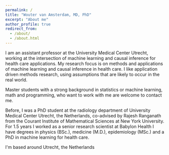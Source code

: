 ```yaml
---
permalink: /
title: "Wouter van Amsterdam, MD, PhD"
excerpt: "About me"
author_profile: true
redirect_from: 
  - /about/
  - /about.html
---
```


I am an assistant professor at the University Medical Center Utrecht, working at the intersection of machine learning and causal inference for health care applications.
My research focus is on methods and applications of machine learning and causal inference in health care.
I like application driven methods research, using assumptions that are likely to occur in the real world.

Master students with a strong background in statistics or machine learning, math and programming, who want to work with me are welcome to contact me.

Before, I was a PhD student at the radiology department of University Medical Center Utrecht, the Netherlands,
co-advised by Rajesh Ranganath from the Courant Institute of Mathematical Sciences at New York University.
For 1.5 years I worked as a senior research scientist at Babylon Health
I have degrees in physics (BSc.), medicine (M.D.), epidemiology (MSc.) and a PhD in machine learning for health care.

I'm based around Utrecht, the Netherlands
